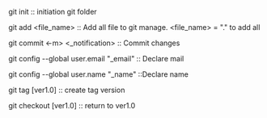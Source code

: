 git init :: initiation git folder

git add <file_name> :: Add all file to git manage. <file_name> = "." to add all

git commit <-m> <_notification> :: Commit changes

git config --global user.email "_email" :: Declare mail

git config --global user.name "_name" ::Declare name

git tag [ver1.0] :: create tag version

git checkout [ver1.0] :: return to ver1.0

